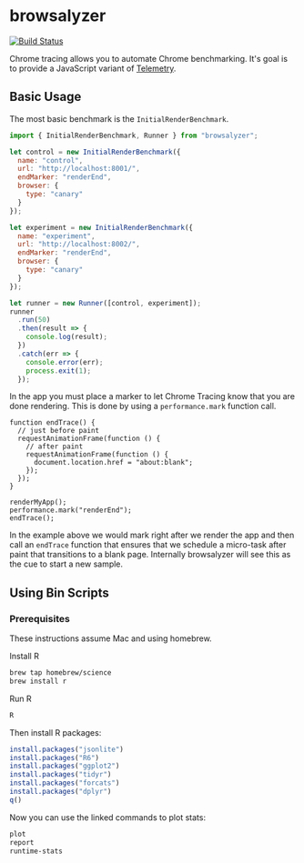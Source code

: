# browsalyzer

[![Build Status](https://travis-ci.org/devtrace/browsalyzer.svg?branch=master)](https://travis-ci.org/devtrace/browsalyzer)

Chrome tracing allows you to automate Chrome benchmarking. It's goal is to provide a JavaScript variant of [Telemetry](https://www.chromium.org/developers/telemetry/run_locally).

## Basic Usage

The most basic benchmark is the `InitialRenderBenchmark`.

```js
import { InitialRenderBenchmark, Runner } from "browsalyzer";

let control = new InitialRenderBenchmark({
  name: "control",
  url: "http://localhost:8001/",
  endMarker: "renderEnd",
  browser: {
    type: "canary"
  }
});

let experiment = new InitialRenderBenchmark({
  name: "experiment",
  url: "http://localhost:8002/",
  endMarker: "renderEnd",
  browser: {
    type: "canary"
  }
});

let runner = new Runner([control, experiment]);
runner
  .run(50)
  .then(result => {
    console.log(result);
  })
  .catch(err => {
    console.error(err);
    process.exit(1);
  });
```

In the app you must place a marker to let Chrome Tracing know that you are done rendering. This is done by using a `performance.mark` function call.

```
function endTrace() {
  // just before paint
  requestAnimationFrame(function () {
    // after paint
    requestAnimationFrame(function () {
      document.location.href = "about:blank";
    });
  });
}

renderMyApp();
performance.mark("renderEnd");
endTrace();
```

In the example above we would mark right after we render the app and then call an `endTrace` function that ensures that we schedule a micro-task after paint that transitions to a blank page. Internally browsalyzer will see this as the cue to start a new sample.

## Using Bin Scripts

### Prerequisites

These instructions assume Mac and using homebrew.

Install R
```sh
brew tap homebrew/science
brew install r
```

Run R
```sh
R
```

Then install R packages:
```R
install.packages("jsonlite")
install.packages("R6")
install.packages("ggplot2")
install.packages("tidyr")
install.packages("forcats")
install.packages("dplyr")
q()
```

Now you can use the linked commands to plot stats:

```sh
plot
report
runtime-stats
```
